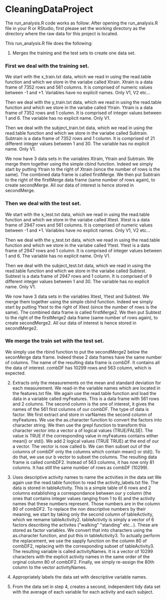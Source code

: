 CleaningDataProject
===================

The run_analysis.R code works as follow:
After opening the run_analysis.R file in your R or RStudio, first please set the working 
directory as the directory where the raw data for this project is located.

This run_analysis.R file does the following:

1. Merges the training and the test sets to create one data set.
### First we deal with the training set.
We start with the x_train.txt data, which we read in using the read.table function and which we store in the variabe called Xtrain.
Xtrain is a data frame of 7352 rows and 561 columns. It is comprised of numeric values between -1 and +1. Variables have no explicit
names. Only V1, V2 etc...

Then we deal with the y_train.txt data, which we read in using the read.table function and which we store in the variabe called Ytrain.
Ytrain is a data frame of 7352 rows and 1 column. It is comprised of integer values between 1 and 6. The variable has no explicit
name. Only V1.

Then we deal with the subject_train.txt data, which we read in using the read.table function and which we store in the variabe called 
Subtrain.
Subtrain is a data frame of 7352 rows and 1 column. It is comprised of 21 different integer values between 1 and 30. The variable has 
no explicit name. Only V1.

We now have 3 data sets in the variables Xtrain, Ytrain and Subtrain. We merge them together using the simple cbind function. 
Indeed we simply start by putting Ytrain to the right of Xtrain (since the number of rows is the same). The combined data frame is 
called firstMerge. We then put Subtrain to the right of the firstMerge data frame (same number of rows again), to create secondMerge. 
All our data of interest is hence stored in secondMerge. 

### Then we deal with the test set.
We start with the x_test.txt data, which we read in using the read.table function and which we store in the variabe called Xtest.
Xtest is a data frame of 2947 rows and 561 columns. It is comprised of numeric values between -1 and +1. Variables have no explicit
names. Only V1, V2 etc...

Then we deal with the y_test.txt data, which we read in using the read.table function and which we store in the variabe called Ytest.
Ytest is a data frame of 2947 rows and 1 column. It is comprised of integer values between 1 and 6. The variable has no explicit
name. Only V1.

Then we deal with the subject_test.txt data, which we read in using the read.table function and which we store in the variabe called 
Subtest.
Subtest is a data frame of 2947 rows and 1 column. It is comprised of 9 different integer values between 1 and 30. The variable has 
no explicit name. Only V1.

We now have 3 data sets in the variables Xtest, Ytest and Subtest. We merge them together using the simple cbind function. 
Indeed we simply start by putting Ytest to the right of Xtest (since the number of rows is the same). The combined data frame is 
called firstMerge2. We then put Subtest to the right of the firstMerge2 data frame (same number of rows again), to create secondMerge2. 
All our data of interest is hence stored in secondMerge2. 

### We merge the train set with the test set.
We simply use the rbind function to put the secondMerge2 below the seconMerge data frame. Indeed these 2 data frames have the same number 
of columns. The name of the resulting data frame is combDF. It contains all the data of interest. combDF has 10299 rows and 563 column, 
which is expected. 

2. Extracts only the measurements on the mean and standard deviation for each measurement. 
We read-in the variable names which are located in the features.txt file. We again use the read.table function and load the data in a 
variable called myFeatures. 
This is a data frame with 561 rows and 2 columns. The second column is the one of interest, it gives the names of the 561 first columns 
of our combDF. The type of data is factor. 
We first extract and store in varNames the second column of myFeatures. We use the as.character function to convert the factors into 
character string. 
We then use the grepl function to transform this character vector into a vector a of logical values (TRUE/FALSE). The value is TRUE if the 
corresponding value in myFeatures contains either mean() or std(). 
We add 2 logical values (TRUE TRUE) at the end of our a vector. The vector is now called b.
We can then subset out of the columns of combDF only the columns which contain mean() or std(). To do that, we use our b vector to subset 
the columns. The resulting data frame is called combDF2. Instead of 563 columns, it has now only 81 columns. It has still the same number
of rows as combDF (10299).

3. Uses descriptive activity names to name the activities in the data set
We again use the read.table function to read the activity_labels.txt file. The data is stored in tableActivity. This is a simple table of 
6 rows and 2 columns establishing a correspondance between our y column (the ones that contains integer values ranging from 1 to 6) and 
the activity names that these numbers represent. Those numbers are in the column 80 of combDF2. 
To replace the non descriptive numbers by their meaning, we start by taking only the second column of tableActivity, which we remame 
tableActivity2. tableActivity is simply a vector of 6 factors describing the activites ("walking" "standing" etc...). These are stored 
as factor variables. We convert that into characters using the as.character function, and put this in tableActivity3.
To actually perform the replacement, we use the sapply function on the column 80 of combDF2, replacing with the corresponding subset of 
tableActivity3. The resulting variable is called activityNames. It is a vector of 10299 characters with the explicit activity names in the 
same order of the orginal column 80 of combDF2.
Finally, we simply re-assign the 80th column to the vector activityNames.  

4. Appropriately labels the data set with descriptive variable names. 

5. From the data set in step 4, creates a second, independent tidy data set with the average of each 
variable for each activity and each subject.

